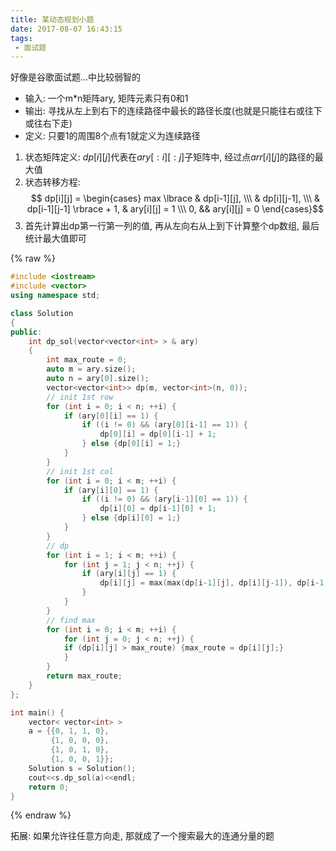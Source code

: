 ```yaml
---
title: 某动态规划小题
date: 2017-08-07 16:43:15
tags:
 - 面试题
---
```


好像是谷歌面试题...中比较弱智的

<!--more-->

 - 输入: 一个m*n矩阵ary, 矩阵元素只有0和1
 - 输出: 寻找从左上到右下的连续路径中最长的路径长度(也就是只能往右或往下或往右下走)
 - 定义: 只要1的周围8个点有1就定义为连续路径

1. 状态矩阵定义: $dp[i][j]$代表在$ary[:i][:j]$子矩阵中, 经过点$arr[i][j]$的路径的最大值
2. 状态转移方程:
 $$ dp[i][j] = \begin{cases} max \lbrace & dp[i-1][j], \\\
 & dp[i][j-1], \\\
 & dp[i-1][j-1] \rbrace + 1,  & ary[i][j] = 1 \\\
0, && ary[i][j] = 0
\end{cases}$$
3. 首先计算出dp第一行第一列的值, 再从左向右从上到下计算整个dp数组, 最后统计最大值即可

{% raw %}
```cpp
#include <iostream>
#include <vector>
using namespace std;

class Solution
{
public:
    int dp_sol(vector<vector<int> > & ary)
    {
        int max_route = 0;
        auto m = ary.size();
        auto n = ary[0].size();
        vector<vector<int>> dp(m, vector<int>(n, 0));
        // init 1st row
        for (int i = 0; i < n; ++i) {
            if (ary[0][i] == 1) {
                if ((i != 0) && (ary[0][i-1] == 1)) {
                    dp[0][i] = dp[0][i-1] + 1;
                } else {dp[0][i] = 1;}
            }
        }
        // init 1st col
        for (int i = 0; i < m; ++i) {
            if (ary[i][0] == 1) {
                if ((i != 0) && (ary[i-1][0] == 1)) {
                    dp[i][0] = dp[i-1][0] + 1;
                } else {dp[i][0] = 1;}
            }
        }
        // dp
        for (int i = 1; i < m; ++i) {
            for (int j = 1; j < n; ++j) {
                if (ary[i][j] == 1) {
                    dp[i][j] = max(max(dp[i-1][j], dp[i][j-1]), dp[i-1][j-1]) + 1;
                }
            }
        }
        // find max
        for (int i = 0; i < m; ++i) {
            for (int j = 0; j < n; ++j) {
            if (dp[i][j] > max_route) {max_route = dp[i][j];}
            }
        }
        return max_route;
    }
};

int main() {
    vector< vector<int> >
    a = {{0, 1, 1, 0},
         {1, 0, 0, 0},
         {1, 0, 1, 0},
         {1, 0, 0, 1}};
    Solution s = Solution();
    cout<<s.dp_sol(a)<<endl;
    return 0;
}
```
{% endraw %}

拓展:
如果允许往任意方向走, 那就成了一个搜索最大的连通分量的题